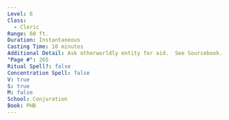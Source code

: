 ```yaml
---
Level: 6
Class:
  - Cleric
Range: 60 ft.
Duration: Instantaneous
Casting Time: 10 minutes
Additional Detail: Ask otherworldly entity for aid.  See Sourcebook.
"Page #": 265
Ritual Spell?: false
Concentration Spell: false
V: true
S: true
M: false
School: Conjuration
Book: PHB
---
```

